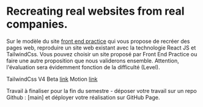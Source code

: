 # Recreating real websites from real companies.

Sur le modèle du site [front end practice](https://www.frontendpractice.com/) qui vous propose de recréer des pages web, reproduire un site web existant avec la technologie React JS et TailwindCss. Vous pouvez choisir un site proposé par Front End Practice ou faire une autre proposition que nous validerons ensemble. Attention, l'évaluation sera évidemment fonction de la difficulté (Level).

TailwindCss V4 Beta [link](https://tailwindcss.com/docs/v4-beta)
Motion [link](https://motion.dev)

Travail à finaliser pour la fin du semestre - déposer votre travail sur un repo Github : [main] et déployer votre réalisation sur GitHub Page.
